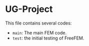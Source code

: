 # UG-Project

This file contains several codes:
* ```main```: The main FEM code.
* ```test```: the initial testing of FreeFEM.
